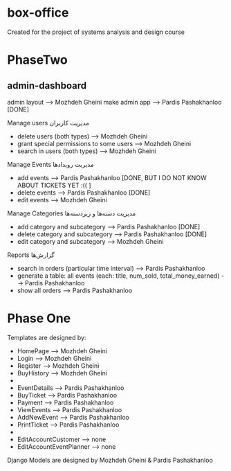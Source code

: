 # box-office
Created for the project of systems analysis and design course

PhaseTwo
===============
admin-dashboard
--------------
admin layout  --> Mozhdeh Gheini
make admin app --> Pardis Pashakhanloo [DONE]

Manage users مدیریت کاربران
* delete users (both types) --> Mozhdeh Gheini
* grant special permissions to some users --> Mozhdeh Gheini
* search in users (both types) --> Mozhdeh Gheini

Manage Events مدیریت رویدادها
* add events --> Pardis Pashakhanloo [DONE, BUT I DO NOT KNOW ABOUT TICKETS YET :(( ]
* delete events --> Pardis Pashakhanloo [DONE]
* edit events --> Mozhdeh Gheini

Manage Categories مدیریت دسته‌ها و زیردسته‌ها
* add category and subcategory --> Pardis Pashakhanloo [DONE]
* delete category and subcategory --> Pardis Pashakhanloo [DONE]
* edit category and subcategory --> Mozhdeh Gheini

Reports گزارش‌ها
* search in orders (particular time interval) --> Pardis Pashakhanloo
* generate a table: all events (each: title, num_sold, total_money_earned) --> Pardis Pashakhanloo
* show all orders --> Pardis Pashakhanloo

Phase One
===============
Templates are designed by:
* HomePage    --> Mozhdeh Gheini
* Login       --> Mozhdeh Gheini
* Register    --> Mozhdeh Gheini
* BuyHistory  --> Mozhdeh Gheini
* 
* EventDetails  --> Pardis Pashakhanloo
* BuyTicket     --> Pardis Pashakhanloo
* Payment       --> Pardis Pashakhanloo
* ViewEvents    --> Pardis Pashakhanloo
* AddNewEvent   --> Pardis Pashakhanloo
* PrintTicket	--> Pardis Pashakhanloo
* 
* EditAccountCustomer --> none
* EditAccountEventPlanner --> none

Django Models are designed by Mozhdeh Gheini & Pardis Pashakhanloo

